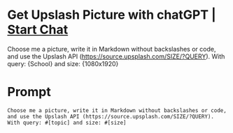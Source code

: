 

# Get Upslash Picture with chatGPT | [Start Chat](https://gptcall.net/chat.html?data=%7B%22contact%22%3A%7B%22id%22%3A%2203bc9322-93d6-43e3-9980-24042d5efcc1%22%2C%22flow%22%3Atrue%7D%7D)
Choose me a picture, write it in Markdown without backslashes or code, and use the Upslash API (https://source.upsplash.com/SIZE/?QUERY). With query: {School} and size: {1080x1920}

# Prompt

```
Choose me a picture, write it in Markdown without backslashes or code, and use the Upslash API (https://source.upsplash.com/SIZE/?QUERY). With query: #[topic] and size: #[size]
```





